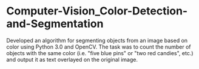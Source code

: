 # Computer-Vision_Color-Detection-and-Segmentation
 Developed an algorithm for segmenting objects from an image based on color using Python 3.0 and OpenCV. The task was to count the number of objects with the same color (i.e. "five blue pins" or "two red candies", etc.) and output it as text overlayed on the original image.

